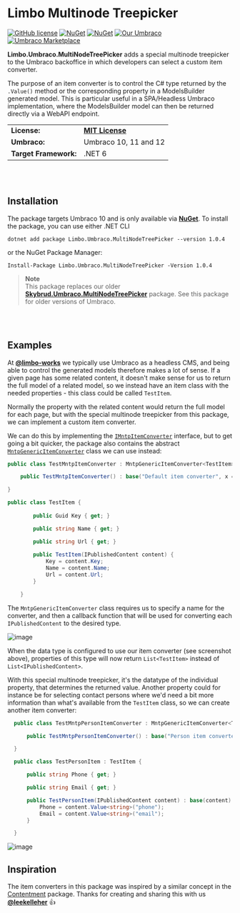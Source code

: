 # Limbo Multinode Treepicker

[![GitHub license](https://img.shields.io/badge/license-MIT-blue.svg)](LICENSE.md) [![NuGet](https://img.shields.io/nuget/vpre/Limbo.Umbraco.MultiNodeTreePicker.svg)](https://www.nuget.org/packages/Limbo.Umbraco.MultiNodeTreePicker) [![NuGet](https://img.shields.io/nuget/dt/Limbo.Umbraco.MultiNodeTreePicker.svg)](https://www.nuget.org/packages/Limbo.Umbraco.MultiNodeTreePicker) [![Our Umbraco](https://img.shields.io/badge/our-umbraco-%233544B1)](https://our.umbraco.com/packages/backoffice-extensions/limbo-multinode-treepicker/) [![Umbraco Marketplace](https://img.shields.io/badge/umbraco-marketplace-%233544B1)](https://marketplace.umbraco.com/package/limbo.umbraco.multinodetreepicker)

**Limbo.Umbraco.MultiNodeTreePicker** adds a special multinode treepicker to the Umbraco backoffice in which developers can select a custom item converter.

The purpose of an item converter is to control the C# type returned by the `.Value()` method or the corresponding property in a ModelsBuilder generated model. This is particular useful in a SPA/Headless Umbraco implementation, where the ModelsBuilder model can then be returned directly via a WebAPI endpoint.

<table>
  <tr>
    <td><strong>License:</strong></td>
    <td><a href="./LICENSE.md"><strong>MIT License</strong></a></td>
  </tr>
  <tr>
    <td><strong>Umbraco:</strong></td>
    <td>Umbraco 10, 11 and 12</td>
  </tr>
  <tr>
    <td><strong>Target Framework:</strong></td>
    <td>.NET 6</td>
  </tr>
</table>







<br /><br />

## Installation

The package targets Umbraco 10 and is only available via [**NuGet**][NuGetPackage]. To install the package, you can use either .NET CLI

```
dotnet add package Limbo.Umbraco.MultiNodeTreePicker --version 1.0.4
```

or the NuGet Package Manager:

```
Install-Package Limbo.Umbraco.MultiNodeTreePicker -Version 1.0.4
```

> **Note**  
> This package replaces our older [**Skybrud.Umbraco.MultiNodeTreePicker**](https://github.com/abjerner/Skybrud.Umbraco.MultiNodeTreePicker) package. See this package for older versions of Umbraco.

[NuGetPackage]: https://www.nuget.org/packages/Limbo.Umbraco.MultiNodeTreePicker
[GitHubRelease]: https://github.com/abjerner/Limbo.Umbraco.MultiNodeTreePicker/releases









<br /><br />

## Examples

At [**@limbo-works**](https://github.com/limbo-works) we typically use Umbraco as a headless CMS, and being able to control the generated models therefore makes a lot of sense. If a given page has some related content, it doesn't make sense for us to return the full model of a related model, so we instead have an item class with the needed properties - this class could be called `TestItem`.

Normally the property with the related content would return the full model for each page, but with the special multinode treepicker from this package, we can implement a custom item converter.

We can do this by implementing the [`IMntpItemConverter`](https://github.com/abjerner/Skybrud.Umbraco.MultiNodeTreePicker/blob/master/src/Skybrud.Umbraco.MultiNodeTreePicker/Converters/IMntpItemConverter.cs) interface, but to get going a bit quicker, the package also contains the abstract [`MntpGenericItemConverter`](https://github.com/abjerner/Skybrud.Umbraco.MultiNodeTreePicker/blob/master/src/Skybrud.Umbraco.MultiNodeTreePicker/Converters/MntpGenericItemConverter.cs) class we can use instead:

```csharp
public class TestMntpItemConverter : MntpGenericItemConverter<TestItem> {

    public TestMntpItemConverter() : base("Default item converter", x => new TestItem(x)) { }

}
```

```csharp
public class TestItem {
        
        public Guid Key { get; }

        public string Name { get; }

        public string Url { get; }
        
        public TestItem(IPublishedContent content) {
            Key = content.Key;
            Name = content.Name;
            Url = content.Url;
        }

    }
```

The `MntpGenericItemConverter` class requires us to specify a name for the converter, and then a callback function that will be used for converting each `IPublishedContent` to the desired type.

![image](https://user-images.githubusercontent.com/3634580/90198696-b2271d80-ddd2-11ea-8ac8-dd9f59a513f2.png)

When the data type is configured to use our item converter (see screenshot above), properties of this type will now return `List<TestItem>` instead of `List<IPublishedContent>`.

With this special multinode treepicker, it's the datatype of the individual property, that determines the returned value. Another property could for instance be for selecting contact persons where we'd need a bit more information than what's available from the `TestItem` class, so we can create another item converter:

```csharp
  public class TestMntpPersonItemConverter : MntpGenericItemConverter<TestPersonItem> {

      public TestMntpPersonItemConverter() : base("Person item converter", x => new TestPersonItem(x)) { }

  }
```

```csharp
  public class TestPersonItem : TestItem {

      public string Phone { get; }

      public string Email { get; }

      public TestPersonItem(IPublishedContent content) : base(content) {
          Phone = content.Value<string>("phone");
          Email = content.Value<string>("email");
      }

  }
```

![image](https://user-images.githubusercontent.com/3634580/90199149-3037f400-ddd4-11ea-93c0-ce7661e04531.png)

## Inspiration

The item converters in this package was inspired by a similar concept in the [Contentment](https://github.com/leekelleher/umbraco-contentment) package. Thanks for creating and sharing this with us [**@leekelleher**](https://github.com/leekelleher) 👍
